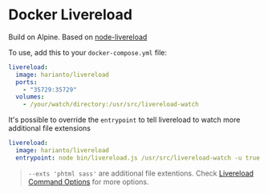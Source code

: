 # Docker Livereload

Build on Alpine.
Based on [node-livereload](https://github.com/napcs/node-livereload)

To use, add this to your `docker-compose.yml` file:
```yml
livereload:
  image: harianto/livereload
  ports:
    - "35729:35729"
  volumes:
    - /your/watch/directory:/usr/src/livereload-watch
```

It's possible to override the `entrypoint` to tell livereload to watch more additional file extensions

```yml
livereload:
  image: harianto/livereload
  entrypoint: node bin/livereload.js /usr/src/livereload-watch -u true -d --exts 'phtml sass'
```

> `--exts 'phtml sass'` are additional file extentions. Check [Livereload Command Options](https://github.com/napcs/node-livereload#command-line-options) for more options.
  
